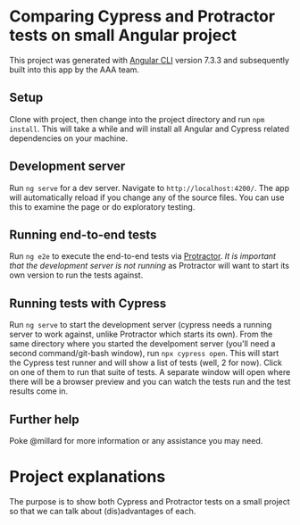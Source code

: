 # Comparing Cypress and Protractor tests on small Angular project

This project was generated with [Angular CLI](https://github.com/angular/angular-cli) version 7.3.3 and subsequently built into this app by the AAA team.

## Setup
Clone with project, then change into the project directory and run `npm install`. This will take a while and will install all Angular and Cypress related dependencies on your machine.

## Development server

Run `ng serve` for a dev server. Navigate to `http://localhost:4200/`. The app will automatically reload if you change any of the source files. You can use this to examine the page or do exploratory testing.

## Running end-to-end tests

Run `ng e2e` to execute the end-to-end tests via [Protractor](http://www.protractortest.org/). *It is important that the development server is not running* as Protractor will want to start its own version to run the tests against. 

## Running tests with Cypress

Run `ng serve` to start the development server (cypress needs a running server to work against, unlike Protractor which starts its own).
From the same directory where you started the develpoment server (you'll need a second command/git-bash window), run `npx cypress open`. This will start the Cypress test runner and will show a list of tests (well, 2 for now). Click on one of them to run that suite of tests. A separate window will open where there will be a browser preview and you can watch the tests run and the test results come in.

## Further help

Poke @millard for more information or any assistance you may need.

# Project explanations

The purpose is to show both Cypress and Protractor tests on a small project so that we can talk about (dis)advantages of each.
